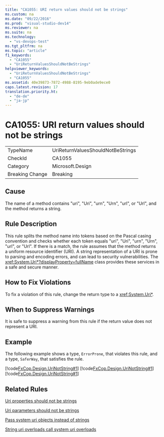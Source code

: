 ```yaml
---
title: "CA1055: URI return values should not be strings"
ms.custom: na
ms.date: "09/22/2016"
ms.prod: "visual-studio-dev14"
ms.reviewer: na
ms.suite: na
ms.technology: 
  - "vs-devops-test"
ms.tgt_pltfrm: na
ms.topic: "article"
f1_keywords: 
  - "CA1055"
  - "UriReturnValuesShouldNotBeStrings"
helpviewer_keywords: 
  - "UriReturnValuesShouldNotBeStrings"
  - "CA1055"
ms.assetid: 40e39873-7872-4988-8195-9eb0ade9ece0
caps.latest.revision: 17
translation.priority.ht: 
  - "de-de"
  - "ja-jp"
---
```

# CA1055: URI return values should not be strings
|||  
|-|-|  
|TypeName|UriReturnValuesShouldNotBeStrings|  
|CheckId|CA1055|  
|Category|Microsoft.Design|  
|Breaking Change|Breaking|  
  
## Cause  
 The name of a method contains "uri", "Uri", "urn", "Urn", "url", or "Url", and the method returns a string.  
  
## Rule Description  
 This rule splits the method name into tokens based on the Pascal casing convention and checks whether each token equals "uri", "Uri", "urn", "Urn", "url", or "Url". If there is a match, the rule assumes that the method returns a uniform resource identifier (URI). A string representation of a URI is prone to parsing and encoding errors, and can lead to security vulnerabilities. The <xref:System.Uri*?displayProperty=fullName> class provides these services in a safe and secure manner.  
  
## How to Fix Violations  
 To fix a violation of this rule, change the return type to a <xref:System.Uri*>.  
  
## When to Suppress Warnings  
 It is safe to suppress a warning from this rule if the return value does not represent a URI.  
  
## Example  
 The following example shows a type, `ErrorProne`, that violates this rule, and a type, `SaferWay`, that satisfies the rule.  
  
 [!code[FxCop.Design.UriNotString#1](../VS_csharp/codesnippet/CSharp/ca1055--uri-return-values-should-not-be-strings_1.cs)]
[!code[FxCop.Design.UriNotString#1](../VS_csharp/codesnippet/VisualBasic/ca1055--uri-return-values-should-not-be-strings_1.vb)]
[!code[FxCop.Design.UriNotString#1](../VS_csharp/codesnippet/CPP/ca1055--uri-return-values-should-not-be-strings_1.cpp)]  
  
## Related Rules  
 [Uri properties should not be strings](../VS_csharp/ca1056--uri-properties-should-not-be-strings.md)  
  
 [Uri parameters should not be strings](../VS_csharp/ca1054--uri-parameters-should-not-be-strings.md)  
  
 [Pass system uri objects instead of strings](../VS_csharp/ca2234--pass-system.uri-objects-instead-of-strings.md)  
  
 [String uri overloads call system uri overloads](../VS_csharp/ca1057--string-uri-overloads-call-system.uri-overloads.md)